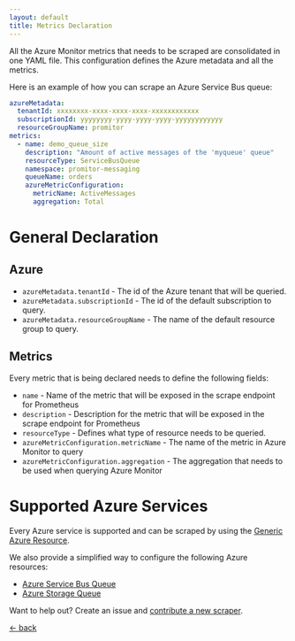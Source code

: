 ```yaml
---
layout: default
title: Metrics Declaration
---
```


All the Azure Monitor metrics that needs to be scraped are consolidated in one YAML file.
This configuration defines the Azure metadata and all the metrics.

Here is an example of how you can scrape an Azure Service Bus queue:

```yaml
azureMetadata:
  tenantId: xxxxxxxx-xxxx-xxxx-xxxx-xxxxxxxxxxxx
  subscriptionId: yyyyyyyy-yyyy-yyyy-yyyy-yyyyyyyyyyyy
  resourceGroupName: promitor
metrics: 
  - name: demo_queue_size
    description: "Amount of active messages of the 'myqueue' queue"
    resourceType: ServiceBusQueue
    namespace: promitor-messaging
    queueName: orders
    azureMetricConfiguration:
      metricName: ActiveMessages
      aggregation: Total
```

# General Declaration
## Azure

- `azureMetadata.tenantId` - The id of the Azure tenant that will be queried.
- `azureMetadata.subscriptionId` - The id of the default subscription to query.
- `azureMetadata.resourceGroupName` - The name of the default resource group to query.

## Metrics
Every metric that is being declared needs to define the following fields:
- `name` - Name of the metric that will be exposed in the scrape endpoint for Prometheus
- `description` - Description for the metric that will be exposed in the scrape endpoint for Prometheus
- `resourceType` - Defines what type of resource needs to be queried.
- `azureMetricConfiguration.metricName` - The name of the metric in Azure Monitor to query
- `azureMetricConfiguration.aggregation` - The aggregation that needs to be used when querying Azure Monitor

# Supported Azure Services
Every Azure service is supported and can be scraped by using the [Generic Azure Resource](generic-azure-resource).

We also provide a simplified way to configure the following Azure resources:
- [Azure Service Bus Queue](service-bus-queue)
- [Azure Storage Queue](azure-storage-queue)

Want to help out? Create an issue and [contribute a new scraper](https://github.com/tomkerkhove/promitor/blob/master/adding-a-new-scraper.md).

[&larr; back](/)
